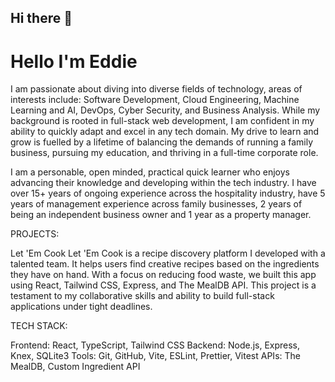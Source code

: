## Hi there 👋

# Hello I'm Eddie
I am passionate about diving into diverse fields of technology, areas of interests include: Software
Development, Cloud Engineering, Machine Learning and AI, DevOps, Cyber Security, and Business
Analysis. While my background is rooted in full-stack web development, I am confident in my ability to
quickly adapt and excel in any tech domain. My drive to learn and grow is fuelled by a lifetime of balancing
the demands of running a family business, pursuing my education, and thriving in a full-time corporate role.

I am a personable, open minded, practical quick learner who enjoys advancing their knowledge and
developing within the tech industry. I have over 15+ years of ongoing experience across the hospitality
industry, have 5 years of management experience across family businesses, 2 years of being an
independent business owner and 1 year as a property manager. 

PROJECTS:

Let 'Em Cook Let 'Em Cook is a recipe discovery platform I developed with a talented team. It helps users find creative recipes based on the ingredients they have on hand. With a focus on reducing food waste, we built this app using React, Tailwind CSS, Express, and The MealDB API. This project is a testament to my collaborative skills and ability to build full-stack applications under tight deadlines.

TECH STACK:

Frontend: React, TypeScript, Tailwind CSS
Backend: Node.js, Express, Knex, SQLite3
Tools: Git, GitHub, Vite, ESLint, Prettier, Vitest
APIs: The MealDB, Custom Ingredient API
